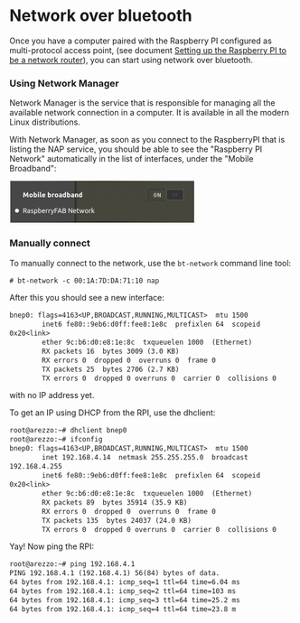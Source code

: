 # Network over bluetooth

Once you have a computer paired with the Raspberry PI configured as multi-protocol access point, (see document [Setting up the Raspberry PI to be a network router](RPI_Router.md)), you can start using network over bluetooth.



### Using Network Manager

Network Manager is the service that is responsible for managing all the available network connection in a computer. It is available in all the modern Linux distributions.

With Network Manager, as soon as you connect to the RaspberryPI that is listing the NAP service, you should be able to see the "Raspberry PI Network" automatically in the list of interfaces, under the "Mobile Broadband":

<img src="https://raw.githubusercontent.com/fabriziobertocci/bluetooth-howto/master/RPI-MultiAP/nm.png" alt="networkmanager" style="zoom:50%;" />



### Manually connect

To manually connect to the network, use the `bt-network` command line tool:

```
# bt-network -c 00:1A:7D:DA:71:10 nap
```

After this you should see a new interface:

```
bnep0: flags=4163<UP,BROADCAST,RUNNING,MULTICAST>  mtu 1500
        inet6 fe80::9eb6:d0ff:fee8:1e8c  prefixlen 64  scopeid 0x20<link>
        ether 9c:b6:d0:e8:1e:8c  txqueuelen 1000  (Ethernet)
        RX packets 16  bytes 3009 (3.0 KB)
        RX errors 0  dropped 0  overruns 0  frame 0
        TX packets 25  bytes 2706 (2.7 KB)
        TX errors 0  dropped 0 overruns 0  carrier 0  collisions 0
```

with no IP address yet.

To get an IP using DHCP from the RPI, use the dhclient:

```
root@arezzo:~# dhclient bnep0
root@arezzo:~# ifconfig
bnep0: flags=4163<UP,BROADCAST,RUNNING,MULTICAST>  mtu 1500
        inet 192.168.4.14  netmask 255.255.255.0  broadcast 192.168.4.255
        inet6 fe80::9eb6:d0ff:fee8:1e8c  prefixlen 64  scopeid 0x20<link>
        ether 9c:b6:d0:e8:1e:8c  txqueuelen 1000  (Ethernet)
        RX packets 89  bytes 35914 (35.9 KB)
        RX errors 0  dropped 0  overruns 0  frame 0
        TX packets 135  bytes 24037 (24.0 KB)
        TX errors 0  dropped 0 overruns 0  carrier 0  collisions 0
```

Yay! Now ping the RPI:

```
root@arezzo:~# ping 192.168.4.1
PING 192.168.4.1 (192.168.4.1) 56(84) bytes of data.
64 bytes from 192.168.4.1: icmp_seq=1 ttl=64 time=6.04 ms
64 bytes from 192.168.4.1: icmp_seq=2 ttl=64 time=103 ms
64 bytes from 192.168.4.1: icmp_seq=3 ttl=64 time=25.2 ms
64 bytes from 192.168.4.1: icmp_seq=4 ttl=64 time=23.8 m
```













